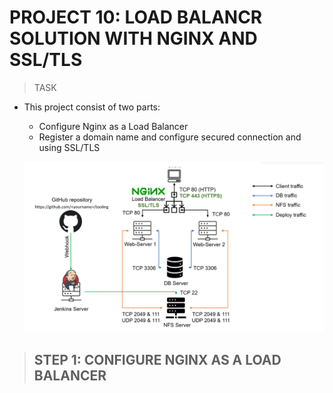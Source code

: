 # PROJECT 10: LOAD BALANCR SOLUTION WITH NGINX AND SSL/TLS

> TASK

- This project consist of two parts:

  - Configure Nginx as a Load Balancer
  - Register a domain name and configure secured connection and using SSL/TLS

  ![project image](images/project-10/load-balancing-nginx.png)

> ## STEP 1: CONFIGURE NGINX AS A LOAD BALANCER
